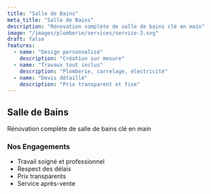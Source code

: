 ```yaml
---
title: "Salle de Bains"
meta_title: "Salle de Bains"
description: "Rénovation complète de salle de bains clé en main"
image: "/images/plomberie/services/service-3.svg"
draft: false
features:
  - name: "Design personnalisé"
    description: "Création sur mesure"
  - name: "Travaux tout inclus"
    description: "Plomberie, carrelage, électricité"
  - name: "Devis détaillé"
    description: "Prix transparent et fixe"
---
```


## Salle de Bains

Rénovation complète de salle de bains clé en main

### Nos Engagements
- Travail soigné et professionnel
- Respect des délais
- Prix transparents
- Service après-vente